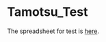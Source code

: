 # Tamotsu_Test

The spreadsheet for test is [here](https://drive.google.com/open?id=1LypvFFzq84dWi7fLn-acAsRJw3_CzlaBLrqf7cC6rVE).
